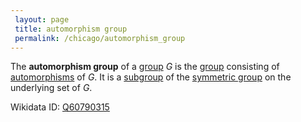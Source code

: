 ```yaml
---
 layout: page
 title: automorphism group
 permalink: /chicago/automorphism_group
---
```

The **automorphism group** of a [group](https://mathgloss.github.io/MathGloss/group) $G$ is the [group](https://mathgloss.github.io/MathGloss/group) consisting of [automorphisms](https://mathgloss.github.io/MathGloss/automorphism) of $G$. It is a [subgroup](https://mathgloss.github.io/MathGloss/subgroup) of the [symmetric group](https://mathgloss.github.io/MathGloss/symmetric_group) on the underlying set of $G$. 

Wikidata ID: [Q60790315](https://www.wikidata.org/wiki/Q60790315)